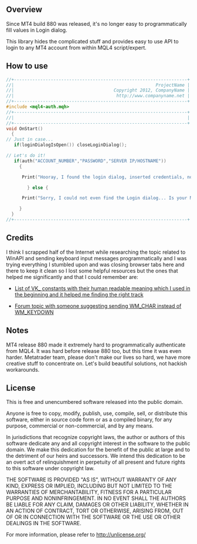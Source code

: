 Overview
--------

Since MT4 build 880 was released, it's no longer easy to programmatically fill
values in Login dialog.

This library hides the complicated stuff and provides
easy to use API to login to any MT4 account from within MQL4 script/expert.


How to use
----------

```c
//+------------------------------------------------------------------+
//|                                                      ProjectName |
//|                                      Copyright 2012, CompanyName |
//|                                       http://www.companyname.net |
//+------------------------------------------------------------------+
#include <mql4-auth.mqh>
//+------------------------------------------------------------------+
//|                                                                  |
//+------------------------------------------------------------------+
void OnStart()
  {
// Just in case...
   if(loginDialogIsOpen()) closeLoginDialog();

// Let's do it!
   if(auth("ACCOUNT_NUMBER","PASSWORD","SERVER IP/HOSTNAME")) 
     {

      Print("Hooray, I found the login dialog, inserted credentials, now wait until MT4 connects :)");

        } else {

      Print("Sorry, I could not even find the Login dialog... Is your MT4 older than v880 or something?");

     }
  }
//+------------------------------------------------------------------+
```

Credits
-------

I think I scrapped half of the Internet while researching the topic related to
WinAPI and sending keyboard input messages programmatically and I was
trying everything I stumbled upon and was closing browser tabs here and there
to keep it clean so I lost some helpful resources but the ones that helped me
significantly and that I could remember are:

- [List of VK_ constants with their human readable meaning which I used in the beginning and it helped me finding the right track](https://msdn.microsoft.com/en-us/library/windows/desktop/dd375731(v=vs.85).aspx)

- [Forum topic with someone suggesting sending WM_CHAR instead of WM_KEYDOWN](https://facepunch.com/showthread.php?t=781744)

Notes
-----

MT4 release 880 made it extremely hard to programmatically authenticate from MQL4.
It was hard before release 880 too, but this time it was even harder.
Metatrader team, please don't make our lives so hard, we have more creative stuff to
concentrate on. Let's build beautiful solutions, not hackish workarounds.

License
-------

This is free and unencumbered software released into the public domain.

Anyone is free to copy, modify, publish, use, compile, sell, or
distribute this software, either in source code form or as a compiled
binary, for any purpose, commercial or non-commercial, and by any
means.

In jurisdictions that recognize copyright laws, the author or authors
of this software dedicate any and all copyright interest in the
software to the public domain. We make this dedication for the benefit
of the public at large and to the detriment of our heirs and
successors. We intend this dedication to be an overt act of
relinquishment in perpetuity of all present and future rights to this
software under copyright law.

THE SOFTWARE IS PROVIDED "AS IS", WITHOUT WARRANTY OF ANY KIND,
EXPRESS OR IMPLIED, INCLUDING BUT NOT LIMITED TO THE WARRANTIES OF
MERCHANTABILITY, FITNESS FOR A PARTICULAR PURPOSE AND NONINFRINGEMENT.
IN NO EVENT SHALL THE AUTHORS BE LIABLE FOR ANY CLAIM, DAMAGES OR
OTHER LIABILITY, WHETHER IN AN ACTION OF CONTRACT, TORT OR OTHERWISE,
ARISING FROM, OUT OF OR IN CONNECTION WITH THE SOFTWARE OR THE USE OR
OTHER DEALINGS IN THE SOFTWARE.

For more information, please refer to [<http://unlicense.org/>](http://unlicense.org)
